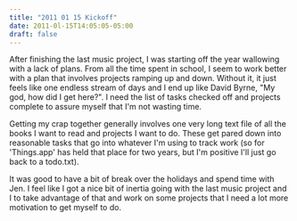 ```yaml
---
title: "2011 01 15 Kickoff"
date: 2011-0l-15T14:05:05-05:00
draft: false
---
```


After finishing the last music project, I was starting off the year wallowing with a lack of plans. From all the time spent in school, I seem to work better with a plan that involves projects ramping up and down. Without it, it just feels like one endless stream of days and I end up like David Byrne, "My god, how did I get here?". I need the list of tasks checked off and projects complete to assure myself that I'm not wasting time. 

Getting my crap together generally involves one very long text file of all the books I want to read and projects I want to do. These get pared down into reasonable tasks that go into whatever I'm using to track work (so for 'Things.app' has held that place for two years, but I'm positive I'll just go back to a todo.txt).

It was good to have a bit of break over the holidays and spend time with Jen. I feel like I got a nice bit of inertia going with the last music project and I to take advantage of that and work on some projects that I need a lot more motivation to get myself to do.  
